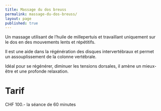 ```yaml
---
title: Massage du dos breuss
permalink: massage-du-dos-breuss/
layout: page
published: true
---
```


Un massage utilisant de l’huile de millepertuis et travaillant uniquement sur le dos en des mouvements lents et répétitifs.

Il est une aide dans la régénération des disques intervertébraux et permet un assouplissement de la colonne vertébrale.

Idéal pour se régénérer, diminuer les tensions dorsales, il amène un mieux-être et une profonde relaxation.

# Tarif

CHF 100.- la séance de 60 minutes
